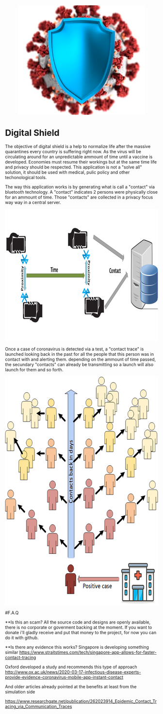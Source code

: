 
<p align="center">
  <img width="420" height="360" src="https://github.com/jotatsu/Digital-Shield/blob/master/Modelio/Logo.png">
</p>


# Digital Shield

The objective of digital shield is a help to normalize life after the massive quarantines every country is suffering right now. As the virus will be circulating around for an unpredictable ammount of time until a vaccine is developed. Economies must resume their workings but at the same time life and privacy should be respected.  This application is not a "solve all" solution, it should be used with medical, pulic policy and other techonological tools. 

The way this application works is by generating what is call a "contact" via bluetooth technology. A "contact" indicates 2 persons were physically close for an ammount of time. Those "contacts" are collected in a privacy focus way way in a central server. 

<p align="center">
  <img width="1056" height="434" src="https://github.com/jotatsu/Digital-Shield/blob/master/Modelio/Contact.png">
</p>

 
Once a case of coronavirus is detected via a test, a "contact trace" is launched looking back in the past for all the people that this person was in contact with and alerting them. depending on the ammount of time passed, the secundary "contacts" can already be transmitting so a launch will also launch for them and so forth. 

<p align="center">
  <img width="655" height="751" src="https://github.com/jotatsu/Digital-Shield/blob/master/Modelio/ContactTrace.png">
</p>

#F.A.Q

**Is this an scam?
All the source code and designs are openly available, there is no corporate or goverment backing at the moment. If you want to donate i'll gladly receive and put that money to the project, for now you can do it with github. 

**Is there any evidence this works?
Singapore is developing something similar 
https://www.straitstimes.com/tech/singapore-app-allows-for-faster-contact-tracing

Oxford developed a study and recommends this type of approach
http://www.ox.ac.uk/news/2020-03-17-infectious-disease-experts-provide-evidence-coronavirus-mobile-app-instant-contact

And older articles already pointed at the benefits at least from the simulation side

https://www.researchgate.net/publication/262023914_Epidemic_Contact_Tracing_via_Communication_Traces
